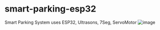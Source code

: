 # smart-parking-esp32
Smart Parking System uses ESP32, Ultrasons, 7Seg, ServoMotor
![image](https://github.com/IAMTRAMEN/smart-parking-esp32/assets/56458610/0baaf1d4-1fea-4f3f-bcf5-fedb817b3168)

